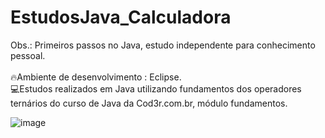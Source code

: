 # EstudosJava_Calculadora

Obs.: Primeiros passos no Java, estudo independente para conhecimento pessoal.</br> </br>
🔥Ambiente de desenvolvimento : Eclipse. </br>
💻Estudos realizados em Java utilizando fundamentos dos operadores ternários do curso de Java da Cod3r.com.br, módulo fundamentos.

![image](https://github.com/JonaThFelix/EstudosJava_Calculadora/assets/123984244/bd756d14-7c38-4f56-b299-f75b3315d761)

